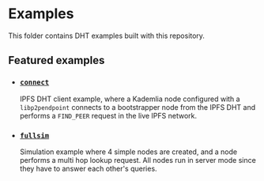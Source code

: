 # Examples

This folder contains DHT examples built with this repository.

## Featured examples

- ### [`connect`](./connect/)
    IPFS DHT client example, where a Kademlia node configured with a `libp2pendpoint` connects to a bootstrapper node from the IPFS DHT and performs a `FIND_PEER` request in the live IPFS network.
- ### [`fullsim`](./fullsim/)
    Simulation example where 4 simple nodes are created, and a node performs a multi hop lookup request. All nodes run in server mode since they have to answer each other's queries.